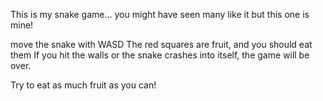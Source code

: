 This is my snake game... you might have seen many like it but this one is mine!

move the snake with WASD
The red squares are fruit, and you should eat them
If you hit the walls or the snake crashes into itself, the game will be over.

Try to eat as much fruit as you can!
